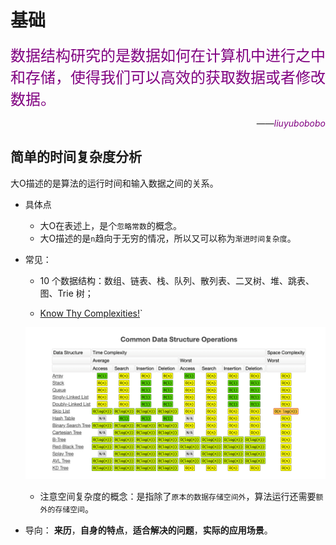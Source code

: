 # 基础

<font color=purple size=5>数据结构研究的是数据如何在计算机中进行之中和存储，使得我们可以高效的获取数据或者修改数据。</font>
<p style="direction: rtl;"><span><i style="color: purple;">liuyubobobo</i></span><span>——</span></p>

## 简单的时间复杂度分析

大O描述的是算法的运行时间和输入数据之间的关系。

- 具体点
  - 大O在表述上，是个`忽略常数`的概念。
  - 大O描述的是`n`趋向于无穷的情况，所以又可以称为`渐进时间复杂度`。

- 常见：

  - 10 个数据结构：数组、链表、栈、队列、散列表、二叉树、堆、跳表、图、Trie 树；

  - [Know Thy Complexities!](http://www.bigocheatsheet.com/)`

  ![](../../.imgs/know_thy_complexities.png)

  - 注意空间复杂度的概念：是指除了`原本的数据存储空间外`，算法运行还需要`额外的存储空间`。

- 导向：
  **来历**，**自身的特点**，**适合解决的问题**，**实际的应用场景**。
